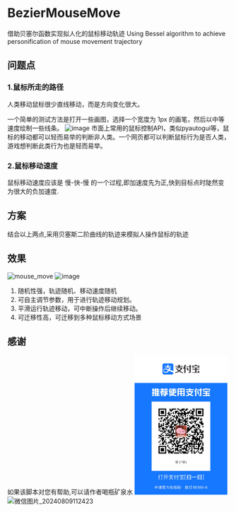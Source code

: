 # BezierMouseMove
借助贝塞尔函数实现拟人化的鼠标移动轨迹
Using Bessel algorithm to achieve personification of mouse movement trajectory

## 问题点

### 1.鼠标所走的路径

人类移动鼠标很少直线移动，而是方向变化很大。 

一个简单的测试方法是打开一些画图，选择一个宽度为 1px 的画笔，然后以中等速度绘制一些线条。
![image](https://github.com/user-attachments/assets/c780353c-6eda-4f83-bd01-76d3315ab9bb)
市面上常用的鼠标控制API，类似pyautogui等，鼠标的移动都可以轻而易举的判断非人类。一个网页都可以判断鼠标行为是否人类，游戏想判断此类行为也是轻而易举。

### 2.鼠标移动速度

鼠标移动速度应该是 慢-快-慢 的一个过程,即加速度先为正,快到目标点时陡然变为很大的负加速度.

## 方案

结合以上两点,采用贝塞斯二阶曲线的轨迹来模拟人操作鼠标的轨迹

## 效果
![mouse_move](https://github.com/user-attachments/assets/3b560a88-4458-40f6-91b2-077b814b08e0)
![image](https://github.com/user-attachments/assets/77940c07-7c05-418a-a2ae-0cb6b5b2a7ac)

1. 随机性强，轨迹随机、移动速度随机
2. 可自主调节参数，用于进行轨迹移动规划。
3. 平滑运行轨迹移动，可中断操作后继续移动。
4. 可迁移性高，可迁移到多种鼠标移动方式场景

## 感谢
如果该脚本对您有帮助,可以请作者喝瓶矿泉水
<img src="https://github.com/honor-007/BezierMouseMove/blob/master/%E5%BE%AE%E4%BF%A1%E5%9B%BE%E7%89%87_20240809112423.jpg" alt="1" width="210px" />
![微信图片_20240809112423](https://github.com/user-attachments/assets/28e0d69f-5843-4aee-a622-904ace55b206)
